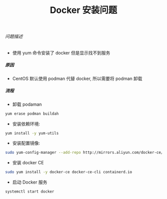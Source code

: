 ﻿---
layout: mypost
title: Docker 安装问题
categories: [ Docker, Linux ]
---

###### 问题描述

- 使用 yum 命令安装了 docker 但是显示找不到服务

##### 原因

- CentOS 默认使用 podman 代替 docker, 所以需要将 podman 卸载

##### 流程

- 卸载 podaman

```bash
yum erase podman buildah
```

- 安装依赖环境: 

```bash
yum install -y yum-utils
```

- 安装配置镜像: 

```bash
sudo yum-config-manager --add-repo http://mirrors.aliyun.com/docker-ce/linux/centos/docker-ce.repo
```

- 安装 docker CE

```bash
sudo yum install -y docker-ce docker-ce-cli containerd.io
```

- 启动 Docker 服务

```bash
systemctl start docker
```